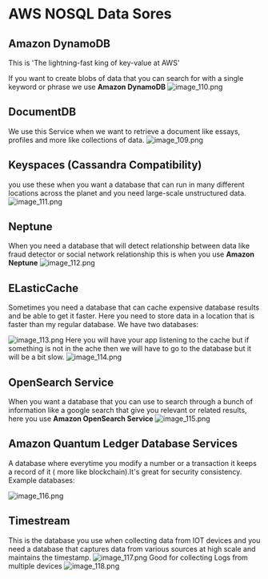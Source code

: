# AWS NOSQL Data Sores

## Amazon DynamoDB
This is 'The lightning-fast king of key-value at AWS'

If you want to create blobs of data that you can search for with a single keyword or phrase we use **Amazon DynamoDB**
![image_110.png](image_110.png)

## DocumentDB
We use this Service when we want to retrieve a document like essays, profiles and more like collections of data.
![image_109.png](image_109.png)

## Keyspaces (Cassandra Compatibility)
you use these when you want a database that can run in many different locations across the planet and you need large-scale unstructured data.
![image_111.png](image_111.png)

## Neptune
When you need a database that will detect relationship between data like fraud detector or social network relationship this is when you use **Amazon Neptune** 
![image_112.png](image_112.png)

## ELasticCache
Sometimes you need a database that can cache expensive database results and be able to get it faster.
Here you need to store data in a location that is faster than my regular database.
We have two databases:

![image_113.png](image_113.png)
Here you will have your app listening to the cache but if something is not in the ache then we will have to go to the database but it will be a bit slow.
![image_114.png](image_114.png)

## OpenSearch Service
When you want a database that you can use to search through a bunch of information like a google search that give you relevant or related results, here you use 
**Amazon OpenSearch Service**
![image_115.png](image_115.png)

## Amazon Quantum Ledger Database Services
A database where everytime you modify a number or a transaction it keeps a record of it ( more like blockchain).It's great for security consistency.
Example databases:

![image_116.png](image_116.png)

## Timestream
This is the database you use when collecting data from IOT devices and you need a database that captures data from various sources at high scale and maintains the timestamp.
![image_117.png](image_117.png)
Good for collecting Logs from multiple devices
![image_118.png](image_118.png)
